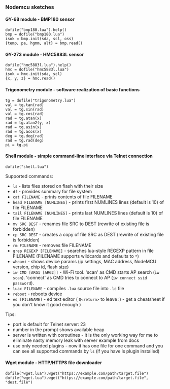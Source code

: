 ### Nodemcu sketches

#### GY-68 module - BMP180 sensor
```
dofile("bmp180.lua").help()
bmp = dofile("bmp180.lua")
isok = bmp.init(sda, scl, oss)
{temp, pa, hgmm, alt} = bmp.read()
```

#### GY-273 module - HMC5883L sensor
```
dofile("hmc5883l.lua").help()
hmc = dofile("hmc5883l.lua")
isok = hmc.init(sda, scl)
{x, y, z} = hmc.read()
```

#### Trigonometry module - software realization of basic functions
```
tg = dofile("trigonometry.lua")
val = tg.tan(rad)
val = tg.sin(rad)
val = tg.cos(rad)
rad = tg.atan(x)
rad = tg.atan2(y, x)
rad = tg.asin(x)
rad = tg.acos(x)
deg = tg.deg(rad)
rad = tg.rad(deg)
pi = tg.pi
```

#### Shell module - simple command-line interface via Telnet connection
```
dofile("shell.lua")
```
Supported commands:
  * `ls` - lists files stored on flash with their size
  * `df` - provides summary for file system
  * `cat FILENAME` - prints contents of file FILENAME
  * `head FILENAME [NUMLINES]` - prints first NUMLINES lines (default is 10) of file FILENAME
  * `tail FILENAME [NUMLINES]` - prints last NUMLINES lines (default is 10) of file FILENAME
  * `mv SRC DEST` - renames file SRC to DEST (rewrite of existing file is forbidden)
  * `cp SRC DEST` - creates a copy of file SRC as DEST (rewrite of existing file is forbidden)
  * `rm FILENAME` - removes file FILENAME
  * `grep REGEXP [FILENAME]` - searches lua-style REGEXP pattern in file FILENAME (FILENAME supports wildcards and defaults to `*`)
  * `whoami` - shows device params (ip settings, MAC address, NodeMCU version, chip id, flash size)
  * `iw CMD [ARG1 [ARG2]]` - Wi-Fi tool. 'scan' as CMD starts AP search (`iw scan`). 'connect' as CMD tries to connect to AP (`iw connect ssid password`).
  * `luac FILENAME` - compiles `.lua` source file into `.lc` file
  * `reboot` - reboots device
  * `ed [FILENAME]` - ed text editor ( `Q<return>` to leave :) - get a cheatsheet if you don't know it good enough )

Tips:
  * port is default for Telnet server: 23
  * number in the prompt shows available heap
  * server is written with coroutines - it is the only working way for me to eliminate nasty memory leak with server example from docs
  * use only needed plugins - now it has one file for one command and you can see all supported commands by `ls` (if you have ls plugin installed)

#### Wget module - HTTP/HTTPS file downloader
```
dofile("wget.lua").wget("https://example.com/path/target.file")
dofile("wget.lua").wget("https://example.com/path/target.file", "dest.file")
```
